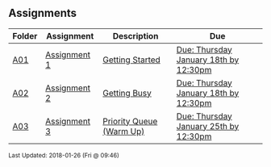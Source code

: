 ## Assignments
| Folder | Assignment | Description | Due|
 | ------------|------------|------------|------------|
 | [A01](A01) | [ Assignment 1 ]([A01](A01)) | [ Getting Started]([A01](A01)) | [Due: Thursday January 18th by 12:30pm]([A01](A01)) |
 | [A02](A02) | [ Assignment 2 ]([A02](A02)) | [ Getting Busy]([A02](A02)) | [Due: Thursday January 18th by 12:30pm]([A02](A02)) |
 | [A03](A03) | [ Assignment 3 ]([A03](A03)) | [ Priority Queue (Warm Up)]([A03](A03)) | [Due: Thursday January 25th by 12:30pm]([A03](A03)) |

<sup>Last Updated: 2018-01-26 (Fri @ 09:46)</sup>